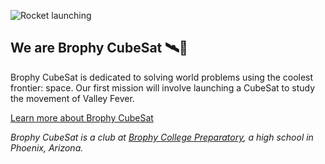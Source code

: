 ![Rocket launching](https://images.unsplash.com/photo-1614728263952-84ea256f9679?ixlib=rb-4.0.3&ixid=M3wxMjA3fDB8MHxwaG90by1wYWdlfHx8fGVufDB8fHx8fA%3D%3D&auto=format&fit=crop&w=800&h=300&q=80)

## We are Brophy CubeSat 🛰️🚀

Brophy CubeSat is dedicated to solving world problems using the coolest frontier: space. Our first mission will involve launching a CubeSat to study the movement of Valley Fever.

[Learn more about Brophy CubeSat](https://sites.google.com/brophybroncos.org/brophycubesat/home?authuser=1)

*Brophy CubeSat is a club at [Brophy College Preparatory](https://brophyprep.org), a high school in Phoenix, Arizona.*

<!--

**Here are some ideas to get you started:**

🙋‍♀️ A short introduction - what is your organization all about?
🌈 Contribution guidelines - how can the community get involved?
👩‍💻 Useful resources - where can the community find your docs? Is there anything else the community should know?
🍿 Fun facts - what does your team eat for breakfast?
🧙 Remember, you can do mighty things with the power of [Markdown](https://docs.github.com/github/writing-on-github/getting-started-with-writing-and-formatting-on-github/basic-writing-and-formatting-syntax)
-->
